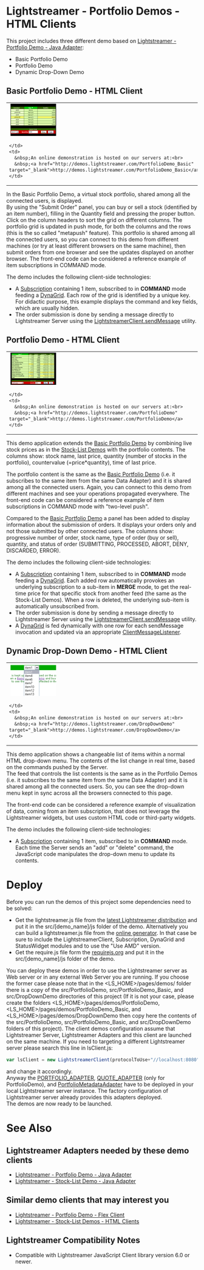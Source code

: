 # Lightstreamer - Portfolio Demos - HTML Clients #

This project includes three different demo based on [Lightstreamer - Portfolio Demo - Java Adapter](https://github.com/Weswit/Lightstreamer-example-Portfolio-adapter-java):

* Basic Portfolio Demo
* Portfolio Demo
* Dynamic Drop-Down Demo

## Basic Portfolio Demo - HTML Client ##
<!-- START DESCRIPTION lightstreamer-example-portfolio-client-javascript-basic-portfolio-demo---html-client -->

<table>
  <tr>
    <td style="text-align: left">
      &nbsp;<a href="http://demos.lightstreamer.com/PortfolioDemo_Basic" target="_blank"><img src="screen_basicportfolio.png"></a>&nbsp;
      
    </td>
    <td>
      &nbsp;An online demonstration is hosted on our servers at:<br>
      &nbsp;<a href="http://demos.lightstreamer.com/PortfolioDemo_Basic" target="_blank">http://demos.lightstreamer.com/PortfolioDemo_Basic</a>
    </td>
  </tr>
</table>

In the Basic Portfolio Demo, a virtual stock portfolio, shared among all the connected users, is displayed.<br>
By using the "Submit Order" panel, you can buy or sell a stock (identified by an item number), filling in the Quantity field and pressing the proper button. Click on the column headers to sort the grid on different columns.
The portfolio grid is updated in push mode, for both the columns and the rows (this is the so called "metapush" feature). This portfolio is shared among all the connected users, so you can connect to this demo from different machines (or try at least different browsers on the same machine), then submit orders from one browser and see the updates displayed on another browser.
The front-end code can be considered a reference example of item subscriptions in COMMAND mode.

The demo includes the following client-side technologies:
* A [Subscription](http://www.lightstreamer.com/docs/client_javascript_uni_api/Subscription.html) containing 1 item, subscribed to in <b>COMMAND</b> mode feeding a [DynaGrid](http://www.lightstreamer.com/docs/client_javascript_uni_api/DynaGrid.html). Each row of the grid is identified by a unique key. For didactic purpose, this example displays the command and key fields, which are usually hidden.
* The order submission is done by sending a message directly to Lightstreamer Server using the [LightstreamerClient.sendMessage](http://www.lightstreamer.com/docs/client_javascript_uni_api/LightstreamerClient.html#sendMessage) utility.

<!-- END DESCRIPTION lightstreamer-example-portfolio-client-javascript-basic-portfolio-demo---html-client -->

## Portfolio Demo - HTML Client ##
<!-- START DESCRIPTION lightstreamer-example-portfolio-client-javascript-portfolio-demo---html-client -->

<table>
  <tr>
    <td style="text-align: left">
      &nbsp;<a href="http://demos.lightstreamer.com/PortfolioDemo" target="_blank"><img src="screen_portfolio.png"></a>&nbsp;
      
    </td>
    <td>
      &nbsp;An online demonstration is hosted on our servers at:<br>
      &nbsp;<a href="http://demos.lightstreamer.com/PortfolioDemo" target="_blank">http://demos.lightstreamer.com/PortfolioDemo</a>
    </td>
  </tr>
</table>

This demo application extends the [Basic Portfolio Demo](http://www.lightstreamer.com/demos#PortfolioDemo_Basic) by combining live stock prices as in the [Stock-List Demos](https://github.com/Weswit/Lightstreamer-example-StockList-client-javascript) with the portfolio contents.
The columns show: stock name, last price, quantity (number of stocks in the portfolio), countervalue (=price*quantity), time of last price.

The portfolio content is the same as the [Basic Portfolio Demo](http://www.lightstreamer.com/demos#PortfolioDemo_Basic) (i.e. it subscribes to the same item from the same Data Adapter) and it is shared among all the connected users. Again, you can connect to this demo from different machines and see your operations propagated everywhere.
The front-end code can be considered a reference example of item subscriptions in COMMAND mode with "two-level push".

Compared to the [Basic Portfolio Demo](http://www.lightstreamer.com/demos#PortfolioDemo_Basic) a panel has been added to display information about the submission of orders. It displays your orders only and not those submitted by other connected users. The columns show: progressive number of order, stock name, type of order (buy or sell), quantity, and status of order (SUBMITTING, PROCESSED, ABORT, DENY, DISCARDED, ERROR).

The demo includes the following client-side technologies:
* A [Subscription](http://www.lightstreamer.com/docs/client_javascript_uni_api/Subscription.html) containing 1 item, subscribed to in <b>COMMAND</b> mode feeding a [DynaGrid](http://www.lightstreamer.com/docs/client_javascript_uni_api/DynaGrid.html). Each added row automatically provokes an underlying subscription to a sub-item in <b>MERGE</b> mode, to get the real-time price for that specific stock from another feed (the same as the Stock-List Demos). When a row is deleted, the underlying sub-item is automatically unsubscribed from.
* The order submission is done by sending a message directly to Lightstreamer Server using the [LightstreamerClient.sendMessage](http://www.lightstreamer.com/docs/client_javascript_uni_api/LightstreamerClient.html#sendMessage) utility.
* A [DynaGrid](http://www.lightstreamer.com/docs/client_javascript_uni_api/DynaGrid.html) is fed dynamically with one row for each sendMessage invocation and updated via an appropriate [ClientMessageListener](http://www.lightstreamer.com/docs/client_javascript_uni_api/ClientMessageListener.html).

<!-- END DESCRIPTION lightstreamer-example-portfolio-client-javascript-portfolio-demo---html-client -->

## Dynamic Drop-Down Demo - HTML Client ##
<!-- START DESCRIPTION lightstreamer-example-portfolio-client-javascript-dynamic-drop-down-demo---html-client -->

<table>
  <tr>
    <td style="text-align: left">
      &nbsp;<a href="http://demos.lightstreamer.com/DropDownDemo" target="_blank"><img src="screen_dropdown.png"></a>&nbsp;
      
    </td>
    <td>
      &nbsp;An online demonstration is hosted on our servers at:<br>
      &nbsp;<a href="http://demos.lightstreamer.com/DropDownDemo" target="_blank">http://demos.lightstreamer.com/DropDownDemo</a>
    </td>
  </tr>
</table>

This demo application shows a changeable list of items within a normal HTML drop-down menu. The contents of the list change in real time, based on the commands pushed by the Server.<br>
The feed that controls the list contents is the same as in the Portfolio Demos (i.e. it subscribes to the same item from the same Data Adapter) and it is shared among all the connected users. So, you can see the drop-down menu kept in sync across all the browsers connected to this page.

The front-end code can be considered a reference example of visualization of data, coming from an item subscription, that does not leverage the Lightstreamer widgets, but uses custom HTML code or third-party widgets.

The demo includes the following client-side technologies:
* A [Subscription](http://www.lightstreamer.com/docs/client_javascript_uni_api/Subscription.html) containing 1 item, subscribed to in <b>COMMAND</b> mode. Each time the Server sends an "add" or "delete" command, the JavaScript code manipulates the drop-down menu to update its contents.

<!-- END DESCRIPTION lightstreamer-example-portfolio-client-javascript-dynamic-drop-down-demo---html-client -->

# Deploy #

Before you can run the demos of this project some dependencies need to be solved:

-  Get the lightstreamer.js file from the [latest Lightstreamer distribution](http://www.lightstreamer.com/download) 
   and put it in the src/[demo_name]/js folder of the demo. Alternatively you can build a lightstreamer.js file from the 
   [online generator](http://www.lightstreamer.com/distros/Lightstreamer_Allegro-Presto-Vivace_5_0_Colosseo_20120803/Lightstreamer/DOCS-SDKs/sdk_client_javascript/tools/generator.html).
   In that case be sure to include the LightstreamerClient, Subscription, DynaGrid and StatusWidget modules and to use the "Use AMD" version.
-  Get the require.js file form the [requirejs.org](http://requirejs.org/docs/download.html) and put it in the src/[demo_name]/js folder of the demo.

You can deploy these demos in order to use the Lightstreamer server as Web server or in any external Web Server you are running. 
If you choose the former case please note that in the <LS_HOME>/pages/demos/ folder there is a copy of the src/PortfolioDemo, src/PortfolioDemo_Basic, and src/DropDownDemo directories of this project (If it is not your case, please create the folders <LS_HOME>/pages/demos/PortfolioDemo, <LS_HOME>/pages/demos/PortfolioDemo_Basic, and <LS_HOME>/pages/demos/DropDownDemo then copy here the contents of the src/PortfolioDemo, src/PortfolioDemo_Basic, and src/DropDownDemo folders of this project). The client demos configuration assume that Lightstreamer Server, Lightstreamer Adapters and this client are launched on the same machine.
If you need to targeting a different Lightstreamer server please search this line in lsClient.js:
```js
var lsClient = new LightstreamerClient(protocolToUse+"//localhost:8080","PORTFOLIODEMO");
```
and change it accordingly.<br>
Anyway the [PORTFOLIO_ADAPTER](https://github.com/Weswit/Lightstreamer-example-Portfolio-adapter-java), [QUOTE_ADAPTER](https://github.com/Weswit/Lightstreamer-example-Stocklist-adapter-java) (only for PortfolioDemo), and [PortfolioMetadataAdapter](https://github.com/Weswit/Lightstreamer-example-Portfolio-adapter-java) have to be deployed in your local Lightstreamer server instance. The factory configuration of Lightstreamer server already provides this adapters deployed.<br>
The demos are now ready to be launched.


# See Also #

## Lightstreamer Adapters needed by these demo clients ##
<!-- START RELATED_ENTRIES -->

* [Lightstreamer - Portfolio Demo - Java Adapter](https://github.com/Weswit/Lightstreamer-example-Portfolio-adapter-java)
* [Lightstreamer - Stock-List Demo - Java Adapter](https://github.com/Weswit/Lightstreamer-example-Stocklist-adapter-java)

<!-- END RELATED_ENTRIES -->

## Similar demo clients that may interest you ##

* [Lightstreamer - Portfolio Demo - Flex Client](https://github.com/Weswit/Lightstreamer-example-Portfolio-client-flex)
* [Lightstreamer - Stock-List Demos - HTML Clients](https://github.com/Weswit/Lightstreamer-example-Stocklist-client-javascript)

Lightstreamer Compatibility Notes
---------------------------------

- Compatible with Lightstreamer JavaScript Client library version 6.0 or newer.
